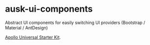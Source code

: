 # ausk-ui-components

Abstract UI components for easily switching UI providers (Bootstrap / Material / AntDesign)

[Apollo Universal Starter Kit](https://github.com/sysgears/apollo-universal-starter-kit).

